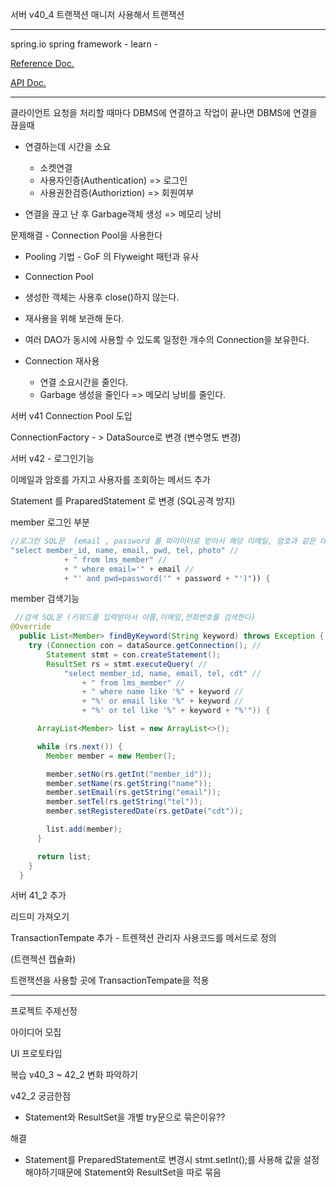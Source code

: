 서버 v40_4 트랜잭션 매니저 사용해서 트랜잭션



---

spring.io  spring framework  - learn  -

 [ Reference Doc.](https://docs.spring.io/spring/docs/5.2.4.RELEASE/spring-framework-reference/)

[ API Doc.](https://docs.spring.io/spring/docs/5.2.4.RELEASE/javadoc-api/)

---

클라이언트 요청을 처리할 때마다 DBMS에 연결하고 작업이 끝나면 DBMS에 연결을 끊을때

- 연결하는데 시간을 소요 
  - 소켓연결
  - 사용자인증(Authentication)  => 로그인 
  - 사용권한검증(Authoriztion)  => 회원여부

- 연결을 끊고 난 후 Garbage객체 생성 => 메모리 낭비



문제해결 - Connection Pool을 사용한다

- Pooling 기법 - GoF 의 Flyweight 패턴과 유사
-  Connection Pool
- 생성한 객체는 사용후 close()하지 않는다.
- 재사용을 위해 보관해 둔다.
- 여러 DAO가 동시에 사용할 수 있도록 일정한 개수의 Connection을 보유한다.

- Connection 재사용
  - 연결 소요시간을 줄인다.
  - Garbage 생성을 줄인다 => 메모리 낭비를 줄인다.

서버 v41 Connection Pool 도입

ConnectionFactory - > DataSource로 변경 (변수명도 변경)



서버 v42 - 로그인기능

이메일과 암호를 가지고 사용자를 조회하는 메서드 추가

Statement 를 PraparedStatement 로 변경 (SQL공격 방지)





member 로그인 부분

```java
//로그인 SQL문  (email , password 를 파라미터로 받아서 해당 이메일, 암호과 같은 데이터를 불러온다 )
"select member_id, name, email, pwd, tel, photo" //
            + " from lms_member" //
            + " where email='" + email //
            + "' and pwd=password('" + password + "')")) {
```

member 검색기능

```java
 //검색 SQL문 (키워드를 입력받아서 이름,이메일,전화번호를 검색한다)
@Override
  public List<Member> findByKeyword(String keyword) throws Exception {
    try (Connection con = dataSource.getConnection(); //
        Statement stmt = con.createStatement();
        ResultSet rs = stmt.executeQuery( //
            "select member_id, name, email, tel, cdt" //
                + " from lms_member" //
                + " where name like '%" + keyword //
                + "%' or email like '%" + keyword //
                + "%' or tel like '%" + keyword + "%'")) {

      ArrayList<Member> list = new ArrayList<>();

      while (rs.next()) {
        Member member = new Member();

        member.setNo(rs.getInt("member_id"));
        member.setName(rs.getString("name"));
        member.setEmail(rs.getString("email"));
        member.setTel(rs.getString("tel"));
        member.setRegisteredDate(rs.getDate("cdt"));

        list.add(member);
      }

      return list;
    }
  }
```

서버 41_2 추가 

리드미 가져오기

TransactionTempate 추가 - 트렌잭션 관리자 사용코드를 메서드로 정의

(트랜젝션 캡슐화)

트랜잭션을 사용할 곳에 TransactionTempate을 적용

---

프로젝트 주제선정

아이디어 모집

UI 프로토타입 



복습 v40_3 ~ 42_2 변화 파악하기



v42_2 궁금한점

- Statement와 ResultSet을 개별 try문으로 묶은이유??

해결

- Statement를 PreparedStatement로 변경시 stmt.setInt();를 사용해 값을 설정해야하기때문에
  Statement와 ResultSet을 따로 묶음

  